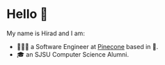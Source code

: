 # Hello 👋

My name is Hirad and I am:

- 🧑🏻‍🔧 a Software Engineer at [Pinecone](https://www.pinecone.io/) based in 🗽.
- 🎓 an SJSU Computer Science Alumni.
